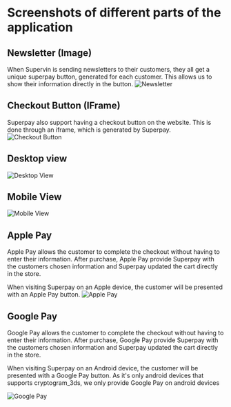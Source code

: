 # Screenshots of different parts of the application

## Newsletter (Image)
When Supervin is sending newsletters to their customers, they all get a unique superpay button, generated for each customer. This allows us to show their information directly in the button.
![Newsletter](img/newsletter_desktop_known_user.png)

## Checkout Button (IFrame)
Superpay also support having a checkout button on the website. This is done through an iframe, which is generated by Superpay.
![Checkout Button](img/mobile_iframe.jpg)

## Desktop view
![Desktop View](img/desktop_known_user_1_product.png)

## Mobile View
![Mobile View](img/mobile_known_user_1_product.png)

## Apple Pay
Apple Pay allows the customer to complete the checkout without having to enter their information.
After purchase, Apple Pay provide Superpay with the customers chosen information and Superpay updated the cart directly in the store.

When visiting Superpay on an Apple device, the customer will be presented with an Apple Pay button.
![Apple Pay](img/mobile_ios_unknown_user.png)

## Google Pay
Google Pay allows the customer to complete the checkout without having to enter their information.
After purchase, Google Pay provide Superpay with the customers chosen information and Superpay updated the cart directly in the store.

When visiting Superpay on an Android device, the customer will be presented with a Google Pay button.
As it's only android devices that supports cryptogram_3ds, we only provide Google Pay on android devices

![Google Pay](img/mobile_android_unknown_user.jpg)